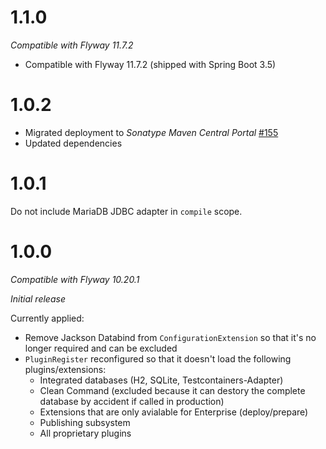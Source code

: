 # 1.1.0
_Compatible with Flyway 11.7.2_

* Compatible with Flyway 11.7.2 (shipped with Spring Boot 3.5)

# 1.0.2
* Migrated deployment to _Sonatype Maven Central Portal_ [#155](https://github.com/xdev-software/standard-maven-template/issues/155)
* Updated dependencies

# 1.0.1
Do not include MariaDB JDBC adapter in ``compile`` scope.

# 1.0.0
_Compatible with Flyway 10.20.1_

_Initial release_

Currently applied:
* Remove Jackson Databind from ``ConfigurationExtension`` so that it's no longer required and can be excluded
* ``PluginRegister`` reconfigured so that it doesn't load the following plugins/extensions:
  * Integrated databases (H2, SQLite, Testcontainers-Adapter)
  * Clean Command (excluded because it can destory the complete database by accident if called in production)
  * Extensions that are only avialable for Enterprise (deploy/prepare)
  * Publishing subsystem
  * All proprietary plugins
